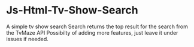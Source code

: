 # Js-Html-Tv-Show-Search
A simple tv show search
Search returns the top result for the search from the TvMaze API
Possibilty of adding more features, just leave it under issues if needed.

